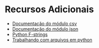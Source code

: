 # **Recursos Adicionais**

* [Documentação do módulo csv](https://docs.python.org/3/library/csv.html)
* [Documentação do módulo json](https://docs.python.org/3/library/json.html)
* [Python F-strings](https://realpython.com/python-f-strings/)
* [Trabalhando com arquivos em python](https://realpython.com/working-with-files-in-python/)
